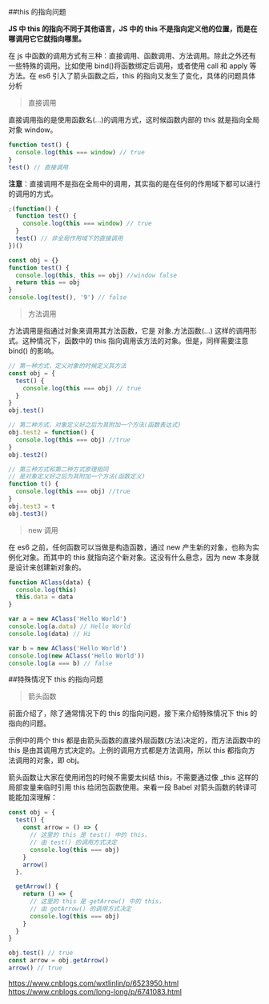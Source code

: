 ##this 的指向问题

**JS 中 this 的指向不同于其他语言，JS 中的 this 不是指向定义他的位置，而是在哪调用它它就指向哪里。**

在 js 中函数的调用方式有三种：直接调用、函数调用、方法调用。除此之外还有一些特殊的调用。比如使用 bind()将函数绑定后调用，或者使用 call 和 apply 等方法。在 es6 引入了箭头函数之后，this 的指向又发生了变化，具体的问题具体分析

> 直接调用

直接调用指的是使用函数名(...)的调用方式，这时候函数内部的 this 就是指向全局对象 window。

```js
function test() {
  console.log(this === window) // true
}
test() // 直接调用
```

**注意**：直接调用不是指在全局中的调用，其实指的是在任何的作用域下都可以进行的调用的方式。

```js
;(function() {
  function test() {
    console.log(this === window) // true
  }
  test() // 非全局作用域下的直接调用
})()
```

```js
const obj = {}
function test() {
  console.log(this, this == obj) //window false
  return this == obj
}
console.log(test(), '9') // false
```

> 方法调用

方法调用是指通过对象来调用其方法函数，它是 对象.方法函数(...) 这样的调用形式。这种情况下，函数中的 this 指向调用该方法的对象。但是，同样需要注意 bind() 的影响。

```js
// 第一种方式，定义对象的时候定义其方法
const obj = {
  test() {
    console.log(this === obj) // true
  }
}
obj.test()

// 第二种方式，对象定义好之后为其附加一个方法(函数表达式)
obj.test2 = function() {
  console.log(this === obj) //true
}
obj.test2()

// 第三种方式和第二种方式原理相同
// 是对象定义好之后为其附加一个方法(函数定义)
function t() {
  console.log(this === obj) //true
}
obj.test3 = t
obj.test3()
```

> new 调用

在 es6 之前，任何函数可以当做是构造函数，通过 new 产生新的对象，也称为实例化对象。而其中的 this 就指向这个新对象。这没有什么悬念，因为 new 本身就是设计来创建新对象的。

```js
function AClass(data) {
  console.log(this)
  this.data = data
}

var a = new AClass('Hello World')
console.log(a.data) // Hello World
console.log(data) // Hi

var b = new AClass('Hello World')
console.log(new AClass('Hello World'))
console.log(a === b) // false
```

##特殊情况下 this 的指向问题

> 箭头函数

前面介绍了，除了通常情况下的 this 的指向问题，接下来介绍特殊情况下 this 的指向的问题。

示例中的两个 this 都是由箭头函数的直接外层函数(方法)决定的，而方法函数中的 this 是由其调用方式决定的。上例的调用方式都是方法调用，所以 this 都指向方法调用的对象，即 obj。

箭头函数让大家在使用闭包的时候不需要太纠结 this，不需要通过像 \_this 这样的局部变量来临时引用 this 给闭包函数使用。来看一段 Babel 对箭头函数的转译可能能加深理解：

```js
const obj = {
  test() {
    const arrow = () => {
      // 这里的 this 是 test() 中的 this，
      // 由 test() 的调用方式决定
      console.log(this === obj)
    }
    arrow()
  },

  getArrow() {
    return () => {
      // 这里的 this 是 getArrow() 中的 this，
      // 由 getArrow() 的调用方式决定
      console.log(this === obj)
    }
  }
}

obj.test() // true
const arrow = obj.getArrow()
arrow() // true
```


https://www.cnblogs.com/wxtlinlin/p/6523950.html
https://www.cnblogs.com/long-long/p/6741083.html

